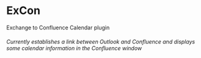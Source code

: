 # ExCon
Exchange to Confluence Calendar plugin
###### Currently establishes a link between Outlook and Confluence and displays some calendar information in the Confluence window
